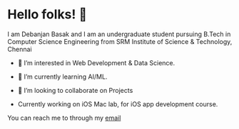 <h1>Hello folks! 👋 </h1>
I am Debanjan Basak and I am an undergraduate student pursuing B.Tech in Computer Science Engineering from SRM Institute of Science & Technology, Chennai

- 👀 I’m interested in Web Development & Data Science.

- 🌱 I’m currently learning AI/ML.

- 💞️ I’m looking to collaborate on Projects

- Currently working on iOS Mac lab, for iOS app development course.

You can reach me to through my <a class="btn" href="mailto:basakdebanjan2001@gmail.com">email</a>

<!---
debanjanbasak23/debanjanbasak23 is a ✨ special ✨ repository because its `README.md` (this file) appears on your GitHub profile.
You can click the Preview link to take a look at your changes.
--->
